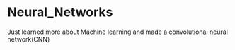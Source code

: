 # Neural_Networks
 Just learned more about Machine learning and made a convolutional neural network(CNN) 

